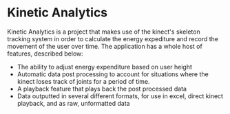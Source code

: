 # Kinetic Analytics

Kinetic Analytics is a project that makes use of the kinect's skeleton tracking system in order to calculate the energy expediture and record the movement of the user over time. The application has a whole host of features, described below:

*	The ability to adjust energy expenditure based on user height
*	Automatic data post processing to account for situations where the kinect loses track of joints for a period of time.
*	A playback feature that plays back the post processed data
*	Data outputted in several different formats, for use in excel, direct kinect playback, and as raw, unformatted data
